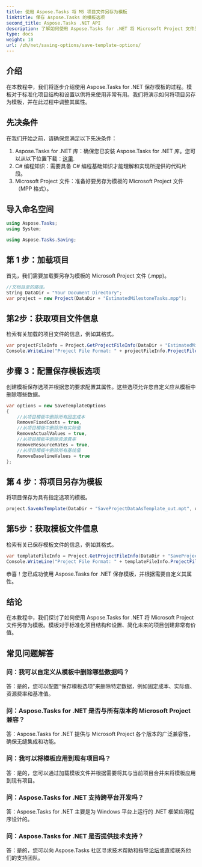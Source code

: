 ```yaml
---
title: 使用 Aspose.Tasks 将 MS 项目文件另存为模板
linktitle: 保存 Aspose.Tasks 的模板选项
second_title: Aspose.Tasks .NET API
description: 了解如何使用 Aspose.Tasks for .NET 将 Microsoft Project 文件另存为模板。自定义模板设置以简化项目管理。
type: docs
weight: 18
url: /zh/net/saving-options/save-template-options/
---
```

## 介绍
在本教程中，我们将逐步介绍使用 Aspose.Tasks for .NET 保存模板的过程。模板对于标准化项目结构和设置以供将来使用非常有用。我们将演示如何将项目另存为模板，并在此过程中调整其属性。
## 先决条件
在我们开始之前，请确保您满足以下先决条件：
1.  Aspose.Tasks for .NET 库：确保您已安装 Aspose.Tasks for .NET 库。您可以从以下位置下载：[这里](https://releases.aspose.com/tasks/net/).
2. C# 编程知识：需要具备 C# 编程基础知识才能理解和实现所提供的代码片段。
3. Microsoft Project 文件：准备好要另存为模板的 Microsoft Project 文件（MPP 格式）。

## 导入命名空间
```csharp
using Aspose.Tasks;
using System;

using Aspose.Tasks.Saving;
```
## 第 1 步：加载项目
首先，我们需要加载要另存为模板的 Microsoft Project 文件 (.mpp)。
```csharp
//文档目录的路径。
String DataDir = "Your Document Directory";
var project = new Project(DataDir + "EstimatedMilestoneTasks.mpp");
```
## 第2步：获取项目文件信息
检索有关加载的项目文件的信息，例如其格式。
```csharp
var projectFileInfo = Project.GetProjectFileInfo(DataDir + "EstimatedMilestoneTasks.mpp");
Console.WriteLine("Project File Format: " + projectFileInfo.ProjectFileFormat);
```
## 步骤 3：配置保存模板选项
创建模板保存选项并根据您的要求配置其属性。这些选项允许您自定义应从模板中删除哪些数据。
```csharp
var options = new SaveTemplateOptions
{
	//从项目模板中删除所有固定成本
	RemoveFixedCosts = true,
	//从项目模板中删除所有实际值
	RemoveActualValues = true,
	//从项目模板中删除资源费率
	RemoveResourceRates = true,
	//从项目模板中删除所有基线值
	RemoveBaselineValues = true
};
```
## 第 4 步：将项目另存为模板
将项目保存为具有指定选项的模板。
```csharp
project.SaveAsTemplate(DataDir + "SaveProjectDataAsTemplate_out.mpt", options);
```
## 第5步：获取模板文件信息
检索有关已保存模板文件的信息，例如其格式。
```csharp
var templateFileInfo = Project.GetProjectFileInfo(DataDir + "SaveProjectDataAsTemplate_out.mpt");
Console.WriteLine("Project File Format: " + templateFileInfo.ProjectFileFormat);
```
恭喜！您已成功使用 Aspose.Tasks for .NET 保存模板，并根据需要自定义其属性。

## 结论
在本教程中，我们探讨了如何使用 Aspose.Tasks for .NET 将 Microsoft Project 文件另存为模板。模板对于标准化项目结构和设置、简化未来的项目创建非常有价值。
## 常见问题解答
### 问：我可以自定义从模板中删除哪些数据吗？
答：是的，您可以配置“保存模板选项”来删除特定数据，例如固定成本、实际值、资源费率和基准值。
### 问：Aspose.Tasks for .NET 是否与所有版本的 Microsoft Project 兼容？
答：Aspose.Tasks for .NET 提供与 Microsoft Project 各个版本的广泛兼容性，确保无缝集成和功能。
### 问：我可以将模板应用到现有项目吗？
答：是的，您可以通过加载模板文件并根据需要将其与当前项目合并来将模板应用到现有项目。
### 问：Aspose.Tasks for .NET 支持跨平台开发吗？
答：Aspose.Tasks for .NET 主要是为 Windows 平台上运行的 .NET 框架应用程序设计的。
### 问：Aspose.Tasks for .NET 是否提供技术支持？
答：是的，您可以向 Aspose.Tasks 社区寻求技术帮助和指导[论坛](https://forum.aspose.com/c/tasks/15)或直接联系他们的支持团队。